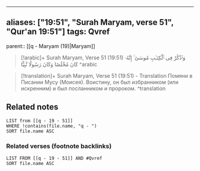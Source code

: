 
---
aliases: ["19:51", "Surah Maryam, verse 51", "Qur'an 19:51"]
tags: Qvref
---

parent:: [[q - Maryam (19)|Maryam]]

> [!arabic]+ Surah Maryam, Verse 51 (19:51)
> <span class="quran-arabic">وَٱذْكُرْ فِى ٱلْكِتَـٰبِ مُوسَىٰٓ ۚ إِنَّهُۥ كَانَ مُخْلَصًا وَكَانَ رَسُولًا نَّبِيًّا</span>
^arabic

> [!translation]+ Surah Maryam, Verse 51 (19:51) - Translation
> Помяни в Писании Мусу (Моисея). Воистину, он был избранником (или искренним) и был посланником и пророком.
^translation



## Related notes
```dataview
LIST from [[q - 19 - 51]]
WHERE !contains(file.name, "q - ")
SORT file.name ASC
```

### Related verses (footnote backlinks)
```dataview
LIST FROM [[q - 19 - 51]] AND #Qvref
SORT file.name ASC
```

